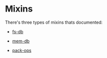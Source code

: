 # Mixins

There's three types of mixins thats documented:

- [fs-db](fs-db.md)

- [mem-db](mem-db.md)

- [pack-ops](pack-ops.md)
